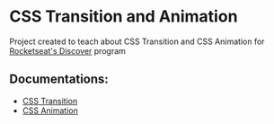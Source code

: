 # CSS Transition and Animation
Project created to teach about CSS Transition and CSS Animation for [Rocketseat's Discover](https://rocketseat.com.br/discover) program


## Documentations:
- [CSS Transition](https://developer.mozilla.org/pt-BR/docs/Web/CSS/CSS_Transitions/Using_CSS_transitions)
- [CSS Animation](https://developer.mozilla.org/pt-BR/docs/Web/CSS/CSS_Animations/Using_CSS_animations)
